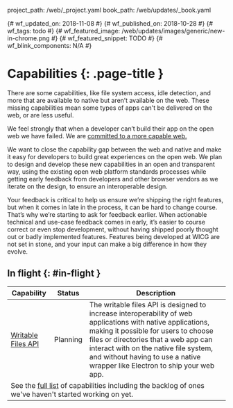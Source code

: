 project_path: /web/_project.yaml
book_path: /web/updates/_book.yaml

{# wf_updated_on: 2018-11-08 #}
{# wf_published_on: 2018-10-28 #}
{# wf_tags: todo #}
{# wf_featured_image: /web/updates/images/generic/new-in-chrome.png #}
{# wf_featured_snippet: TODO #}
{# wf_blink_components: N/A #}

# Capabilities {: .page-title }

There are some capabilities, like file system access, idle detection, and
more that are available to native but aren’t available on the web. These
missing capabilities mean some types of apps can't be delivered on the
web, or are less useful.

We feel strongly that when a developer can’t build their app on the open web
we have failed. We are [committed to a more capable web.](#TODO)

We want to close the capability gap between the web and native and make it
easy for developers to build great experiences on the open web. We plan to
design and develop these new capabilities in an open and transparent way,
using the existing open web platform standards processes while getting early
feedback from developers and other browser vendors as we iterate on the
design, to ensure an interoperable design.

Your feedback is critical to help us ensure we’re shipping the right features,
but when it comes in late in the process, it can be hard to change course.
That’s why we’re starting to ask for feedback earlier. When actionable
technical and use-case feedback comes in early, it’s easier to course correct
or even stop development, without having shipped poorly thought out or badly
implemented features. Features being developed at WICG are not set in stone,
and your input can make a big difference in how they evolve.

## In flight {: #in-flight }

<table>
  <thead>
    <tr>
      <th>Capability</th>
      <th>Status</th>
      <th>Description</th>
    </tr>
  </thead>
  <tbody>
    <tr>
      <td><a href="/web/updates/2018/11/writable-files">Writable Files API</a></td>
      <td>Planning</td>
      <td>
        The writable files API is designed to increase interoperability of
        web applications with native applications, making it possible for users
        to choose files or directories that a web app can interact with on the
        native file system, and without having to use a native wrapper like
        Electron to ship your web app.
      </td>
    </tr>
    <tr>
      <td colspan="3">
        See the <a href="https://goo.gl/JkDCXM">full list</a> of capabilities
        including the backlog of ones we've haven't started working on yet.
      </td>
    </tr>
  </tbody>
</table>







